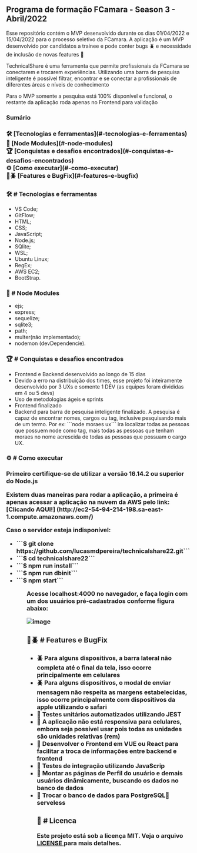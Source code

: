 <h2>Programa de formação FCamara - Season 3 - Abril/2022</h2>

<p>Esse repositório contém o MVP desenvolvido durante os dias 01/04/2022 e 15/04/2022 para o processo seletivo da FCamara. A aplicação é um MVP desenvolvido por candidatos a trainee e pode conter bugs 🪲 e necessidade de inclusão de novas features 📅</p>

<p>TechnicalShare é uma ferramenta que permite profissionais da FCamara se conectarem e trocarem experiências. Utilizando uma barra de pesquisa inteligente é possível filtrar, encontrar e se conectar a profissionais de diferentes áreas  e níveis de conhecimento</p>

<p>Para o MVP somente a pesquisa está 100% disponível e funcional, o restante da aplicação roda apenas no Frontend para validação</p>

<h3>Sumário<h3>
🛠️ [Tecnologias e ferramentas](#-tecnologias-e-ferramentas)<br>
💾 [Node Modules](#-node-modules)<br>
🏆 [Conquistas e desafios encontrados](#-conquistas-e-desafios-encontrados)<br>
⚙️ [Como executar](#-como-executar)<br>
📅🪲 [Features e BugFix](#-features-e-bugfix)<br>


<h3>🛠️ # Tecnologias e ferramentas</h3>
<ul>
  <li>VS Code;</li>
  <li>GitFlow;</li>
  <li>HTML;</li>
  <li>CSS;</li>
  <li>JavaScript;</li>
  <li>Node.js;</li>
  <li>SQlite;</li>
  <li>WSL;</li>
  <li>Ubuntu Linux;</li>
  <li>RegEx;</li>
  <li>AWS EC2;</li>
  <li>BootStrap.</li>
</ul> 

<h3>💾 # Node Modules</h3>
<ul>
  <li>ejs;</li>
  <li>express;</li>
  <li>sequelize;</li>
  <li>sqlite3;</li>
  <li>path;</li>
  <li>multer(não implementado);</li>
  <li>nodemon (devDependencie).</li>
</ul> 

<h3>🏆 # Conquistas e desafios encontrados</h3>
<ul>
  <li>Frontend e Backend desenvolvido ao longo de 15 dias</li>
  <li>Devido a erro na distribuição dos times, esse projeto foi inteiramente desenvolvido por 3 UXs e somente 1 DEV (as equipes foram divididas em 4 ou 5 devs)</li>
  <li>Uso de metodologias ágeis e sprints</li>
  <li>Frontend finalizado</li>
  <li>Backend para barra de pesquisa inteligente finalizado. A pesquisa é capaz de encontrar nomes, cargos ou tag, inclusive pesquisando mais de um termo. Por ex: ```node moraes ux``` ira localizar todas as pessoas que possuem node como tag, mais todas as pessoas que tenham moraes no nome acrescida de todas as pessoas que possuam o cargo UX.</li>
</ul>

<h3>⚙️ # Como executar<h3>
<p>Primeiro certifique-se de utilizar a versão 16.14.2 ou superior do Node.js</p>

<p>Existem duas maneiras para rodar a aplicação, a primeira é apenas acessar a aplicação na nuvem da AWS pelo link: [Clicando AQUI!] (http://ec2-54-94-214-198.sa-east-1.compute.amazonaws.com/)</p>
<p> Caso o servidor esteja indisponível:</p>
<ul>
  <li> ´´´$ git clone https://github.com/lucasmdpereira/technicalshare22.git```</li>
  <li> ```$ cd technicalshare22```</li>
  <li> ```$ npm run install```</li>
  <li> ```$ npm run dbinit```</li>
  <li> ```$ npm start```</li>
<ul>

<p> Acesse localhost:4000 no navegador, e faça login com um dos usuários pré-cadastrados conforme figura abaixo:<p>

![image](https://user-images.githubusercontent.com/73071973/163655739-37aac0b6-d1cb-4597-b3a1-085510c87154.png)

<h3>📅🪲 # Features e BugFix</h3>
<ul>
  <li>🪲 Para alguns dispositivos, a barra lateral não completa até o final da tela, isso ocorre principalmente em celulares</li>
  <li>🪲 Para alguns dispositivos, o modal de enviar mensagem não respeita as margens estabelecidas, isso ocorre principalmente com dispositivos da apple utilizando o safari</li>
  <li>📅 Testes unitários automatizados utilizando JEST </li>
  <li>📅 A aplicação não está responsiva para celulares, embora seja possível usar pois todas as unidades são unidades relativas (rem) </li>
  <li>📅 Desenvolver o Frontend em VUE ou React para facilitar a troca de informações entre backend e frontend </li>
  <li>📅 Testes de integração utilizando JavaScrip</li>
  <li>📅 Montar as páginas de Perfil do usuário e demais usuários dinâmicamente, buscando os dados no banco de dados</li>
  <li>📅 Trocar o banco de dados para PostgreSQL🐘 serveless</li>


<h3>📝 # Licenca</h3>
<p>Este projeto está sob a licença MIT. Veja o arquivo <a href="https://github.com/lucasmdpereira/nlwtogether2020_origin/blob/main/LICENSE.md"> LICENSE </a> para mais detalhes.<p>
